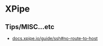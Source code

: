 # XPipe

## Tips/MISC...etc

* [docs.xpipe.io/guide/ssh#no-route-to-host](https://docs.xpipe.io/guide/ssh#no-route-to-host)